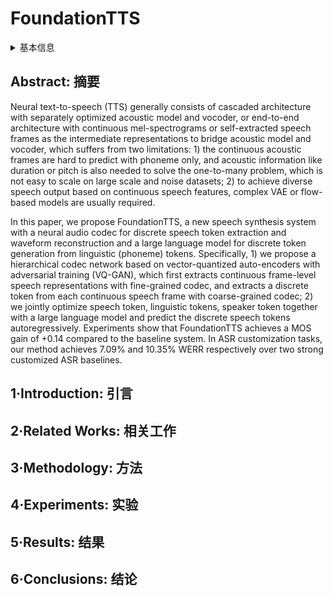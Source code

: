 # FoundationTTS

<details>
<summary>基本信息</summary>

- 标题: "FoundationTTS: Text-to-Speech for ASR Customization with Generative Language Model"
- 作者:
  - 01 Ruiqing Xue,
  - 02 Yanqing Liu,
  - 03 Lei He,
  - 04 Xu Tan,
  - 05 Linquan Liu,
  - 06 Edward Lin,
  - 07 Sheng Zhao
- 链接:
  - [ArXiv](https://arxiv.org/abs/2303.02939)
  - [Publication]
  - [Github]
  - [Demo]
- 文件:
  - [ArXiv](_PDF/2303.02939v3__FoundationTTS__Text-to-Speech_for_ASR_Customization_with_Generative_Language_Model.pdf)
  - [Publication] #TODO

</details>

## Abstract: 摘要

Neural text-to-speech (TTS) generally consists of cascaded architecture with separately optimized acoustic model and vocoder, or end-to-end architecture with continuous mel-spectrograms or self-extracted speech frames as the intermediate representations to bridge acoustic model and vocoder, which suffers from two limitations: 1) the continuous acoustic frames are hard to predict with phoneme only, and acoustic information like duration or pitch is also needed to solve the one-to-many problem, which is not easy to scale on large scale and noise datasets;
2) to achieve diverse speech output based on continuous speech features, complex VAE or flow-based models are usually required.

In this paper, we propose FoundationTTS, a new speech synthesis system with a neural audio codec for discrete speech token extraction and waveform reconstruction and a large language model for discrete token generation from linguistic (phoneme) tokens.
Specifically, 1) we propose a hierarchical codec network based on vector-quantized auto-encoders with adversarial training (VQ-GAN), which first extracts continuous frame-level speech representations with fine-grained codec, and extracts a discrete token from each continuous speech frame with coarse-grained codec; 2) we jointly optimize speech token, linguistic tokens, speaker token together with a large language model and predict the discrete speech tokens autoregressively.
Experiments show that FoundationTTS achieves a MOS gain of +0.14 compared to the baseline system.
In ASR customization tasks, our method achieves 7.09\% and 10.35\% WERR respectively over two strong customized ASR baselines.

## 1·Introduction: 引言

## 2·Related Works: 相关工作

## 3·Methodology: 方法

## 4·Experiments: 实验

## 5·Results: 结果

## 6·Conclusions: 结论
